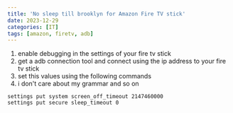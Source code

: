 ```yaml
---
title: 'No sleep till brooklyn for Amazon Fire TV stick'
date: 2023-12-29
categories: [IT]
tags: [amazon, firetv, adb]
---
```

1. enable debugging in the settings of your fire tv stick
2. get a adb connection tool and connect using the ip address to your fire tv stick
3. set this values using the following commands
4. i don't care about my grammar and so on 

```
settings put system screen_off_timeout 2147460000
settings put secure sleep_timeout 0
```


